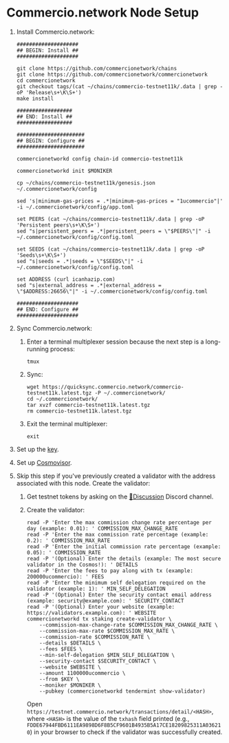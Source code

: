# Commercio.network Node Setup

1. Install Commercio.network:

    ```shell
    ####################
    ## BEGIN: Install ##
    ####################
   
    git clone https://github.com/commercionetwork/chains
    git clone https://github.com/commercionetwork/commercionetwork
    cd commercionetwork
    git checkout tags/(cat ~/chains/commercio-testnet11k/.data | grep -oP 'Release\s+\K\S+')
    make install
   
    ##################
    ## END: Install ##
    ##################
   
    ######################
    ## BEGIN: Configure ##
    ######################
   
    commercionetworkd config chain-id commercio-testnet11k
   
    commercionetworkd init $MONIKER
   
    cp ~/chains/commercio-testnet11k/genesis.json ~/.commercionetwork/config
   
    sed 's|minimum-gas-prices = .*|minimum-gas-prices = "1ucommercio"|' -i ~/.commercionetwork/config/app.toml
   
    set PEERS (cat ~/chains/commercio-testnet11k/.data | grep -oP 'Persistent peers\s+\K\S+')
    sed "s|persistent_peers = .*|persistent_peers = \"$PEERS\"|" -i ~/.commercionetwork/config/config.toml
   
    set SEEDS (cat ~/chains/commercio-testnet11k/.data | grep -oP 'Seeds\s+\K\S+')
    sed "s|seeds = .*|seeds = \"$SEEDS\"|" -i ~/.commercionetwork/config/config.toml
   
    set ADDRESS (curl icanhazip.com)
    sed "s|external_address = .*|external_address = \"$ADDRESS:26656\"|" -i ~/.commercionetwork/config/config.toml
   
    ####################
    ## END: Configure ##
    ####################
    ```
2. Sync Commercio.network:
    1. Enter a terminal multiplexer session because the next step is a long-running process:

        ```shell
        tmux
        ```
   
    2. Sync:

        ```shell
        wget https://quicksync.commercio.network/commercio-testnet11k.latest.tgz -P ~/.commercionetwork/
        cd ~/.commercionetwork/
        tar xvzf commercio-testnet11k.latest.tgz
        rm commercio-testnet11k.latest.tgz
        ```

    3. Exit the terminal multiplexer:

        ```shell
        exit
        ```   
3. Set up the [key](key.md).
4. Set up [Cosmovisor](cosmovisor.md).
5. Skip this step if you've previously created a validator with the address associated with this node. Create the validator:
   1. Get testnet tokens by asking on the [🤝Discussion](https://discord.com/channels/973149882032468029/984721633585553429) Discord channel.
   2. Create the validator:

       ```shell
       read -P 'Enter the max commission change rate percentage per day (example: 0.01): ' COMMISSION_MAX_CHANGE_RATE
       read -P 'Enter the max commission rate percentage (example: 0.2): ' COMMISSION_MAX_RATE
       read -P 'Enter the initial commission rate percentage (example: 0.05): ' COMMISSION_RATE
       read -P '(Optional) Enter the details (example: The most secure validator in the Cosmos!): ' DETAILS
       read -P 'Enter the fees to pay along with tx (example: 200000ucommercio): ' FEES
       read -P 'Enter the minimum self delegation required on the validator (example: 1): ' MIN_SELF_DELEGATION
       read -P '(Optional) Enter the security contact email address (example: security@example.com): ' SECURITY_CONTACT
       read -P '(Optional) Enter your website (example: https://validators.example.com): ' WEBSITE
       commercionetworkd tx staking create-validator \
           --commission-max-change-rate $COMMISSION_MAX_CHANGE_RATE \
           --commission-max-rate $COMMISSION_MAX_RATE \
           --commission-rate $COMMISSION_RATE \
           --details $DETAILS \
           --fees $FEES \
           --min-self-delegation $MIN_SELF_DELEGATION \
           --security-contact $SECURITY_CONTACT \
           --website $WEBSITE \
           --amount 1100000ucommercio \
           --from $KEY \
           --moniker $MONIKER \
           --pubkey (commercionetworkd tendermint show-validator)
       ```

      Open `https://testnet.commercio.network/transactions/detail/<HASH>`, where `<HASH>` is the value of the `txhash` field printed (e.g., `FDDE67944FBD6111EA9898D6F8B5CF9601B4935B5A17CE18209825311A036210`) in your browser to check if the validator was successfully created.
